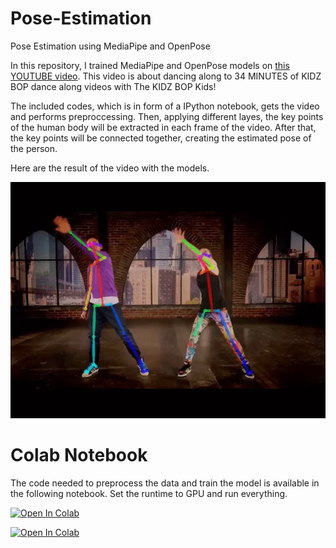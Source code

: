 # Pose-Estimation
Pose Estimation using MediaPipe and OpenPose

In this repository, I trained MediaPipe and OpenPose models on [this YOUTUBE video](https://www.youtube.com/watch?v=sHd2s_saYsQ).
This video is about dancing along to 34 MINUTES of KIDZ BOP dance along videos with The KIDZ BOP Kids!

The included codes, which is in form of a IPython notebook, gets the video and performs preproccessing. Then, applying different layes, the key points of the human body will be extracted in each frame of the video. After that, the key points will be connected together, creating the estimated pose of the person.

Here are the result of the video with the models.

![](result/short_output.gif)

# Colab Notebook
The code needed to preprocess the data and train the model is available in the following notebook.
Set the runtime to GPU and run everything.

[![Open In Colab](https://colab.research.google.com/assets/colab-badge.svg)](https://github.com/ma-charoosaei/Pose-Estimation/src/MediaPipe_Pose.ipynb)

[![Open In Colab](https://colab.research.google.com/assets/colab-badge.svg)](https://github.com/ma-charoosaei/Pose-Estimation/src/OpenPose.ipynb)